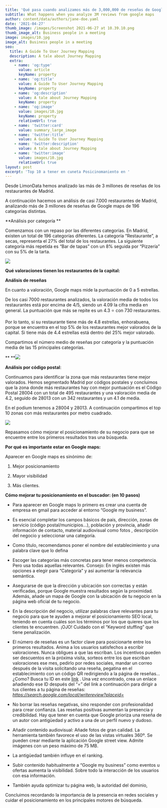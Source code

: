```yaml
---
title: 'Qué pasa cuando analizamos más de 3,000,000 de reseñas de Google maps'
subtitle: What happens when you analyze 3M reviews from google maps
author: content/data/authors/jane-doe.yaml
date: '2021-04-27'
thumb_image: /images/Screenshot 2021-06-27 at 10.39.10.png
thumb_image_alt: Business people in a meeting
image: images/10.jpg
image_alt: Business people in a meeting
seo:
  title: A Guide To User Journey Mapping
  description: A tale about Journey Mapping
  extra:
    - name: 'og:type'
      value: article
      keyName: property
    - name: 'og:title'
      value: A Guide To User Journey Mapping
      keyName: property
    - name: 'og:description'
      value: A tale about Journey Mapping
      keyName: property
    - name: 'og:image'
      value: images/10.jpg
      keyName: property
      relativeUrl: true
    - name: 'twitter:card'
      value: summary_large_image
    - name: 'twitter:title'
      value: A Guide To User Journey Mapping
    - name: 'twitter:description'
      value: A tale about Journey Mapping
    - name: 'twitter:image'
      value: images/10.jpg
      relativeUrl: true
layout: post
excerpt: 'Top 10 a tener en cuneta Posicinomaniento en '
---
```

Desde LimonData hemos analizado las más de 3 millones de reseñas de los restaurantes de Madrid.


A continuación hacemos un análisis de casi 7.000 restaurantes de Madrid, analizando más de 3 millones de reseñas de Google maps de 196 categorías distintas.

**Análisis por categoría **

Comenzamos con un repaso por las diferentes categorías. En Madrid, existen un total de 196 categorías diferentes. La categoría “Restaurante”, a secas, representa el 27% del total de los restaurantes. La siguiente categoría más repetida es “Bar de tapas” con un 8% seguida por “Pizzería” con su 5% de la tarta.

![](https://lh4.googleusercontent.com/4hLPgu287DGpRW-F49AeKaK-PqF-gY\_9UPT092phYqOOOXJ46lqcm9ncghxUdU3QWC2JFo10DC2L0EmLgj9FFzyoHe9aZpL7OttciglE5wiyjsn0ZZj9d0Y5fAaFZK3nbS\_4MBG0)

**Qué valoraciones tienen los restaurantes de la capital:**

**Análisis de reseñas**

En cuanto a valoración, Google maps mide la puntuación de 0 a 5 estrellas.

De los casi 7000 restaurantes analizados, la valoración media de todos los restaurantes está por encima de 4/5, siendo un 4.09 la cifra media en general. La puntuación que más se repite es un 4.3 ⭐ con 730 restaurantes.

Por lo tanto, si su restaurante tiene más de 4.8 estrellas, enhorabuena, porque se encuentra en el top 5% de los restaurantes mejor valorados de la capital. Si tiene más de 4.4 estrellas está dentro del 25% mejor valorado.

Compartimos el número medio de reseñas por categoría y la puntuación media de las 15 principales categorías.

** **![](https://lh5.googleusercontent.com/Vj4KNbrMF9Sft91JWQvhfYMR8e6Azv\_1WUFaFfg7qVVV1Ps6F9j_ld5qjeSgbC7iDmjACHuN7hAbDrsvarrR0aA7xoo4Zr1L5hR0t8HZM4q70CUx8eu91ZDYPesKTuTK6DXpATye)

**Análisis por código postal**: 

Continuamos para identificar la zona que más restaurantes tiene mejor valorados. Hemos segmentado Madrid por códigos postales y concluimos que la zona donde más restaurantes hay con mejor puntuación es el Código Postal 28004 con un total de 495 restaurantes y una valoración media de 4.2, seguido de 28013 con un 342 restaurantes y un 4.1 de media.

En el podium tenemos a 28004 y 28013. A continuación compartimos el top 10 zonas con más restaurantes por metro cuadrado.

![](https://lh5.googleusercontent.com/q5lEToUW7vdijjxh-oR2x-Cy7MrbSOOlLi1jghY-KUSOGiAKcJ7ZUmBTIj1Q16Xzcx52x1bYtYU6bMEleJIrmPXFbRtWoG2mSunO8IzwReIKepORMr0GMyczv2MuBq6pZVtlwbzx)



Repasamos cómo mejorar el posicionamiento de su negocio para que se encuentre entre los primeros resultados tras una búsqueda.

**Por qué es importante estar en Google maps:** 

Aparecer en Google maps es sinónimo de:

1.  Mejor posicionamiento

2.  Mayor visibilidad 

3.  Más clientes.

**Cómo mejorar tu posicionamiento en el buscador: (en 10 pasos)**

*   Para aparecer en Google maps lo primero es crear una cuenta de empresa en gmail para acceder al entorno “Google my business”. 

<!---->

*   Es esencial completar los campos básicos de país, dirección, zonas de servicio (código postal/municipios…), población y provincia, añadir información de contacto, material audiovisual como fotos , descripción del negocio y seleccionar una categoría. 

<!---->

*   Como título, recomendamos poner el nombre del establecimiento y una  palabra clave que lo defina

<!---->

*   Escoger las categorías más concretas para tener menos competencia. Pero usa todas aquellas relevantes. Consejo: En inglés existen más opciones a elegir para “Categoría” y así aumentar la relevancia semántica.

<!---->

*   Asegurarse de que la dirección y ubicación son correctas y están verificadas, porque Google muestra resultados según la proximidad. Además, añade un mapa de Google con la ubicación de tu negocio en la página web oficial de tu negocio.

<!---->

*   En la descripción del negocio, utilizar palabras clave relevantes para tu negocio para que te ayuden a mejorar el posicionamiento SEO local, teniendo en cuenta cuáles son los términos por los que quieres que los clientes te encuentren. ¡OJO! Cuidado con el “Keyword stuffing” que tiene penalización.

<!---->

*   El número de reseñas es un factor clave para posicionarte entre los primeros resultados. Anima a los usuarios satisfechos a escribir valoraciones. Nunca obligues a que las escriban. Los incentivos pueden ser descuentos en la próxima visita, sorteos entre los que escriban valoraciones ese mes, pedirlo por redes sociales, mandar un correo después de la visita solicitando una reseña, pegatina en el establecimiento con un código QR redirigiendo a la página de reseñas… ¿Como? Busca tu ID en este [link](https://developers.google.com/places/web-service/place-id) . Una vez encontrado, crea un enlace añadiendo ese ID después del “=” del link a continuación para dirigir a tus clientes a tu página de reseñas: *https://search.google.com/local/writereview?placeid=*

<!---->

*   No borrar las reseñas negativas, sino responder con profesionalidad para crear confianza. Las reseñas positivas aumentan la presencia y credibilidad. Hay que tener en cuenta que Google prioriza una reseña de un autor con antigüedad y activo a una de un perfil nuevo y dudoso.

<!---->

*   Añadir contenido audiovisual: Añade fotos de gran calidad. La herramienta también favorece el uso de las vistas virtuales 360º. Se pueden crear mediante la aplicación Google street view. Admite imágenes con un peso máximo de 75 MB.

<!---->

*   La antigüedad también influye en el ranking.

<!---->

*   Subir contenido habitualmente a “Google my business” como eventos u ofertas aumenta la visibilidad. Sobre todo la interacción de los usuarios con esa información. 

<!---->

*   También ayuda optimizar tu página web, la autoridad del dominio, 

Concluimos recordando la importancia de la presencia en redes sociales y cuidar el posicionamiento en los principales motores de búsqueda.

